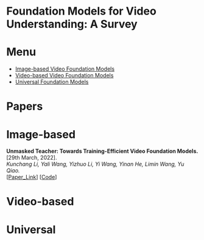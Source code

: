 # Foundation Models for Video Understanding: A Survey


# Menu

- [Image-based Video Foundation Models](#Image-based)
- [Video-based Video Foundation Models](#Video-based)
- [Universal Foundation Models](#Universal)


# Papers

# Image-based

**Unmasked Teacher: Towards Training-Efficient Video Foundation Models.** [29th March, 2022].<br>
*Kunchang Li, Yali Wang, Yizhuo Li, Yi Wang, Yinan He, Limin Wang, Yu Qiao.*<br>
 [[Paper_Link](https://arxiv.org/pdf/2303.16058.pdf)] [[Code]([https://arxiv.org/abs/2203.15163](https://github.com/OpenGVLab/unmasked_teacher.git))]

# Video-based

# Universal
